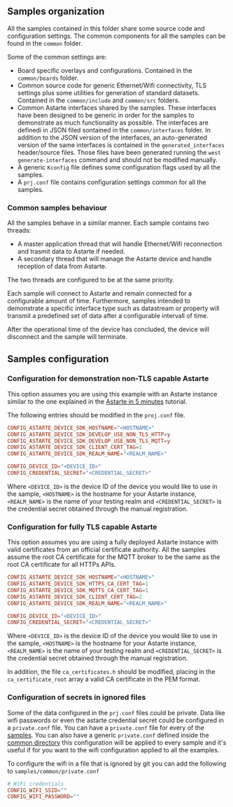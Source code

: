 <!--
Copyright 2024 SECO Mind Srl

SPDX-License-Identifier: Apache-2.0
-->

## Samples organization

All the samples contained in this folder share some source code and configuration settings.
The common components for all the samples can be found in the `common` folder.

Some of the common settings are:
- Board specific overlays and configurations. Contained in the `common/boards` folder.
- Common source code for generic Ethernet/Wifi connectivity, TLS settings plus some utilities for
  generation of standard datasets. Contained in the `common/include` and `common/src` folders.
- Common Astarte interfaces shared by the samples. These interfaces have been designed to be generic
  in order for the samples to demonstrate as much functionality as possible.
  The interfaces are definedi in JSON filed sontained in the `common/interfaces` folder.
  In addition to the JSON version of the interfaces, an auto-generated version of the same interfaces
  is contained in the `generated_interfaces` header/source files. Those files have been generated
  running the `west generate-interfaces` command and should not be modified manually.
- A generic `Kconfig` file defines some configuration flags used by all the samples.
- A `prj.conf` file contains configuration settings common for all the samples.

### Common samples behaviour

All the samples behave in a similar manner.
Each sample contains two threads:
- A master application thread that will handle Ethernet/Wifi reconnection and trasmit data to
  Astarte if needed.
- A secondary thread that will manage the Astarte device and handle reception of data from Astarte.

The two threads are configured to be at the same priority.

Each sample will connect to Astarte and remain connected for a configurable amount of time.
Furthermore, samples intended to demonstrate a specific interface type such as datastream or
property will transmit a predefined set of data after a configurable intervall of time.

After the operational time of the device has concluded, the device will disconnect and the sample
will terminate.

## Samples configuration

### Configuration for demonstration non-TLS capable Astarte

This option assumes you are using this example with an Astarte instance similar to the
one explained in the
[Astarte in 5 minutes](https://docs.astarte-platform.org/astarte/latest/010-astarte_in_5_minutes.html)
tutorial.

The following entries should be modified in the `proj.conf` file.
```conf
CONFIG_ASTARTE_DEVICE_SDK_HOSTNAME="<HOSTNAME>"
CONFIG_ASTARTE_DEVICE_SDK_DEVELOP_USE_NON_TLS_HTTP=y
CONFIG_ASTARTE_DEVICE_SDK_DEVELOP_USE_NON_TLS_MQTT=y
CONFIG_ASTARTE_DEVICE_SDK_CLIENT_CERT_TAG=1
CONFIG_ASTARTE_DEVICE_SDK_REALM_NAME="<REALM_NAME>"

CONFIG_DEVICE_ID="<DEVICE_ID>"
CONFIG_CREDENTIAL_SECRET="<CREDENTIAL_SECRET>"
```
Where `<DEVICE_ID>` is the device ID of the device you would like to use in the sample, `<HOSTNAME>`
is the hostname for your Astarte instance, `<REALM_NAME>` is the name of your testing realm and
`<CREDENTIAL_SECRET>` is the credential secret obtained through the manual registration.

### Configuration for fully TLS capable Astarte

This option assumes you are using a fully deployed Astarte instance with valid certificates from
an official certificate authority. All the samples assume the root CA certificate for the MQTT
broker to be the same as the root CA certificate for all HTTPs APIs.

```conf
CONFIG_ASTARTE_DEVICE_SDK_HOSTNAME="<HOSTNAME>"
CONFIG_ASTARTE_DEVICE_SDK_HTTPS_CA_CERT_TAG=1
CONFIG_ASTARTE_DEVICE_SDK_MQTTS_CA_CERT_TAG=1
CONFIG_ASTARTE_DEVICE_SDK_CLIENT_CERT_TAG=2
CONFIG_ASTARTE_DEVICE_SDK_REALM_NAME="<REALM_NAME>"

CONFIG_DEVICE_ID="<DEVICE_ID>"
CONFIG_CREDENTIAL_SECRET="<CREDENTIAL_SECRET>"
```
Where `<DEVICE_ID>` is the device ID of the device you would like to use in the sample, `<HOSTNAME>`
is the hostname for your Astarte instance, `<REALM_NAME>` is the name of your testing realm and
`<CREDENTIAL_SECRET>` is the credential secret obtained through the manual registration.

In addition, the file `ca_certificates.h` should be modified, placing in the `ca_certificate_root`
array a valid CA certificate in the PEM format.

### Configuration of secrets in ignored files

Some of the data configured in the `prj.conf` files could be private.
Data like wifi passwords or even the astarte credential secret could be configured in a `private.conf` file.
You can have a `private.conf` file for every of the [samples](https://github.com/secomind/astarte-device-sdk-zephyr/tree/master/samples).
You can also have a generic `private.conf` defined inside the [common directory](https://github.com/secomind/astarte-device-sdk-zephyr/tree/master/samples/common)
this configuration will be applied to every sample and it's useful if for you want to the wifi configuration applied to all the examples.

To configure the wifi in a file that is ignored by git you can add the following to `samples/common/private.conf`
```conf
# WiFi credentials
CONFIG_WIFI_SSID=""
CONFIG_WIFI_PASSWORD=""
```
